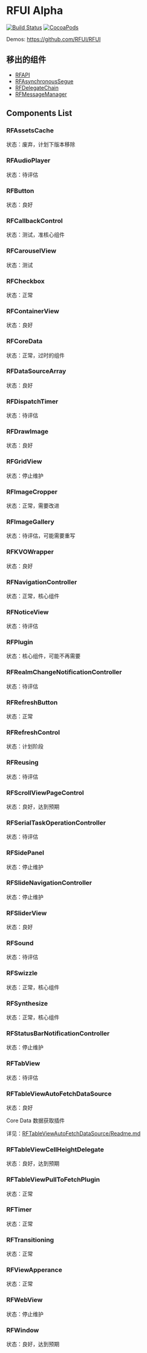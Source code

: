 # RFUI Alpha

[![Build Status](https://img.shields.io/travis/RFUI/Alpha.svg?style=flat-square&colorA=333333&colorB=6600cc)](https://travis-ci.com/RFUI/Alpha)
[![CocoaPods](https://img.shields.io/cocoapods/v/RFAlpha.svg?style=flat-square&colorA=333333&colorB=6600cc)](https://cocoapods.org/pods/RFAlpha)

Demos: https://github.com/RFUI/RFUI

## 移出的组件

* [RFAPI](https://github.com/RFUI/RFAPI)
* [RFAsynchronousSegue](https://github.com/RFUI/RFSegue)
* [RFDelegateChain](https://github.com/RFUI/RFDelegateChain)
* [RFMessageManager](https://github.com/RFUI/RFMessageManager)

## Components List

### RFAssetsCache

状态：废弃，计划下版本移除

### RFAudioPlayer

状态：待评估

### RFButton

状态：良好

### RFCallbackControl

状态：测试，准核心组件

### RFCarouselView

状态：测试

### RFCheckbox

状态：正常

### RFContainerView

状态：良好

### RFCoreData

状态：正常，过时的组件

### RFDataSourceArray

状态：良好

### RFDispatchTimer

状态：待评估

### RFDrawImage

状态：良好

### RFGridView

状态：停止维护

### RFImageCropper

状态：正常，需要改进

### RFImageGallery

状态：待评估，可能需要重写

### RFKVOWrapper

状态：良好

### RFNavigationController

状态：正常，核心组件

### RFNoticeView

状态：待评估

### RFPlugin

状态：核心组件，可能不再需要

### RFRealmChangeNotificationController

状态：待评估

### RFRefreshButton

状态：正常

### RFRefreshControl

状态：计划阶段

### RFReusing

状态：待评估

### RFScrollViewPageControl

状态：良好，达到预期

### RFSerialTaskOperationController

状态：待评估

### RFSidePanel

状态：停止维护

### RFSlideNavigationController

状态：停止维护

### RFSliderView

状态：良好

### RFSound

状态：待评估

### RFSwizzle

状态：正常，核心组件

### RFSynthesize

状态：正常，核心组件

### RFStatusBarNotificationController

状态：停止维护

### RFTabView

状态：待评估

### RFTableViewAutoFetchDataSource

状态：良好

Core Data 数据获取插件

详见：[RFTableViewAutoFetchDataSource/Readme.md](RFTableViewAutoFetchDataSource/Readme.md)

### RFTableViewCellHeightDelegate

状态：良好，达到预期

### RFTableViewPullToFetchPlugin

状态：正常

### RFTimer

状态：正常

### RFTransitioning

状态：正常

### RFViewApperance

状态：正常

### RFWebView

状态：停止维护

### RFWindow

状态：良好，达到预期
